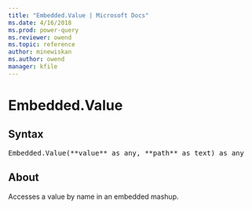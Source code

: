 ```yaml
---
title: "Embedded.Value | Microsoft Docs"
ms.date: 4/16/2018
ms.prod: power-query
ms.reviewer: owend
ms.topic: reference
author: minewiskan
ms.author: owend
manager: kfile
---
```

# Embedded.Value

## Syntax

<pre>
Embedded.Value(**value** as any, **path** as text) as any
</pre>

## About
Accesses a value by name in an embedded mashup.

